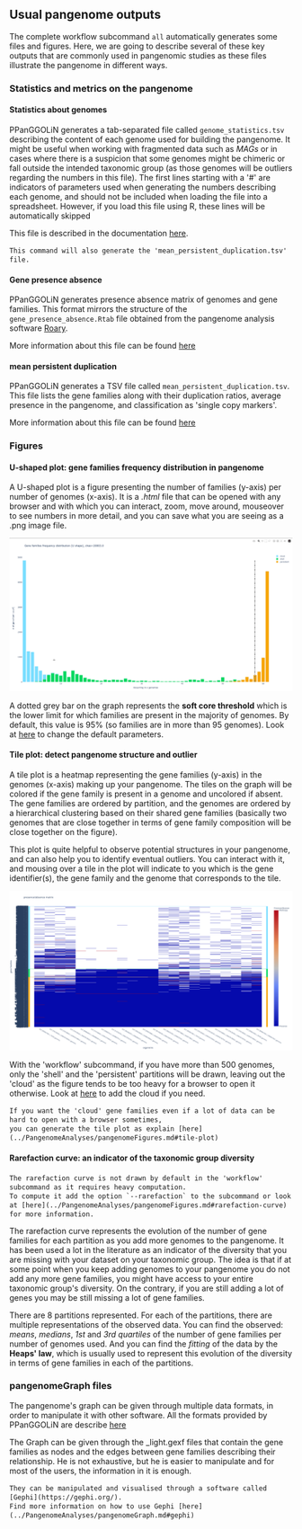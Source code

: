 ## Usual pangenome outputs

The complete workflow subcommand `all` automatically generates some files and figures. 
Here, we are going to describe several of these key outputs that are commonly used in pangenomic studies as these files illustrate the pangenome in different ways.

### Statistics and metrics on the pangenome
#### Statistics about genomes

PPanGGOLiN generates a tab-separated file called `genome_statistics.tsv` describing the content of each genome used for building the pangenome.
It might be useful when working with fragmented data such as *MAGs* or in cases where there is a suspicion that some genomes might be chimeric or fall outside the intended taxonomic group (as those genomes will be outliers regarding the numbers in this file).
The first lines starting with a '#' are indicators of parameters used when generating the numbers describing each genome, and should not be included when loading the file into a spreadsheet. However, if you load this file using R, these lines will be automatically skipped

This file is described in the documentation [here](../PangenomeAnalyses/pangenomeStat.md#genome-statistics-table).

```{note}
This command will also generate the 'mean_persistent_duplication.tsv' file.
```

#### Gene presence absence

PPanGGOLiN generates presence absence matrix of genomes and gene families. This format mirrors the structure of the `gene_presence_absence.Rtab` file obtained from the pangenome analysis software [Roary](https://sanger-pathogens.github.io/Roary/).

More information about this file can be found [here](../PangenomeAnalyses/pangenomeStat.md#gene-presence-absence-matrix)


#### mean persistent duplication

PPanGGOLiN generates a TSV file called `mean_persistent_duplication.tsv`. This file lists the gene families along with their duplication ratios, average presence in the pangenome, and classification as 'single copy markers'. 

More information about this file can be found [here](../PangenomeAnalyses/pangenomeStat.md#mean-persistent-duplication)


### Figures
#### U-shaped plot:  gene families frequency distribution in pangenome

A U-shaped plot is a figure presenting the number of families (y-axis) per number of genomes (x-axis). 
It is a _.html_ file that can be opened with any browser and with which you can interact, zoom, move around, 
mouseover to see numbers in more detail, and you can save what you are seeing as a .png image file.

![U-shaped plot _B.japonicum_](../../_static/tutorial/U-shape.gif)

A dotted grey bar on the graph represents the **soft core threshold** which is the lower limit for which families are present in the majority of genomes. By default, this value is 95% (so families are in more than 95 genomes).
Look at [here](../PangenomeAnalyses/pangenomeAnalyses.md#u-shape-plot) to change the default parameters.


#### Tile plot: detect pangenome structure and outlier

A tile plot is a heatmap representing the gene families (y-axis) in the genomes (x-axis) making up your pangenome. 
The tiles on the graph will be colored if the gene family is present in a genome and uncolored if absent. 
The gene families are ordered by partition, and the genomes are ordered by a hierarchical clustering based on their shared gene families (basically two genomes that are close together in terms of gene family composition will be close together on the figure).

This plot is quite helpful to observe potential structures in your pangenome, and can also help you to identify eventual outliers.
You can interact with it, and mousing over a tile in the plot will indicate to you which is the gene identifier(s),
the gene family and the genome that corresponds to the tile.

![tile_plot](../../_static/tutorial/tile_plot.png)

[//]: # (TODO Explain the bar on the right side)

With the 'workflow' subcommand, if you have more than 500 genomes, only the 'shell' and the 'persistent' partitions will be drawn, leaving out the 'cloud' as the figure tends to be too heavy for a browser to open it otherwise. Look at [here](../PangenomeAnalyses/pangenomeAnalyses.md#tile-plot) to add the cloud if you need.

```{note}
If you want the 'cloud' gene families even if a lot of data can be hard to open with a browser sometimes,
you can generate the tile plot as explain [here](../PangenomeAnalyses/pangenomeFigures.md#tile-plot)
```

#### Rarefaction curve: an indicator of the taxonomic group diversity

```{note}
The rarefaction curve is not drawn by default in the 'workflow' subcommand as it requires heavy computation. 
To compute it add the option `--rarefaction` to the subcommand or look at [here](../PangenomeAnalyses/pangenomeFigures.md#rarefaction-curve) for more information. 
```
The rarefaction curve represents the evolution of the number of gene families for each partition as you add more genomes to the pangenome.
It has been used a lot in the literature as an indicator of the diversity that you are missing with your dataset on your taxonomic group.
The idea is that if at some point when you keep adding genomes to your pangenome you do not add any more gene families,
you might have access to your entire taxonomic group's diversity.
On the contrary, if you are still adding a lot of genes you may be still missing a lot of gene families.

There are 8 partitions represented. For each of the partitions, there are multiple representations of the observed data.
You can find the observed: *means*, *medians*, *1st* and *3rd quartiles* of the number of gene families per number of genomes used. 
And you can find the *fitting* of the data by the **Heaps' law**, which is usually used to represent this evolution of the diversity in terms of gene families in each of the partitions.

### pangenomeGraph files
The pangenome's graph can be given through multiple data formats, in order to manipulate it with other software.
All the formats provided by PPanGGOLiN are describe [here](../PangenomeAnalyses/pangenomeAnalyses.md#pangenome-graph-output)


The Graph can be given through the _light.gexf files that contain the gene families as nodes and the edges between gene families describing their relationship. He is not exhaustive, but he is easier to manipulate and for most of the users, the information in it is enough.

```{note}
They can be manipulated and visualised through a software called [Gephi](https://gephi.org/). 
Find more information on how to use Gephi [here](../PangenomeAnalyses/pangenomeGraph.md#gephi)
```

